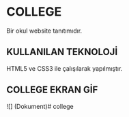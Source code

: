 <h1> COLLEGE </h1>

Bir okul website tanıtımıdır.

<h2> KULLANILAN TEKNOLOJİ </h2>

HTML5 ve CSS3 ile çalışılarak yapılmıştır.

<h2> COLLEGE EKRAN GİF </h2>

![] (Dokument)# college
